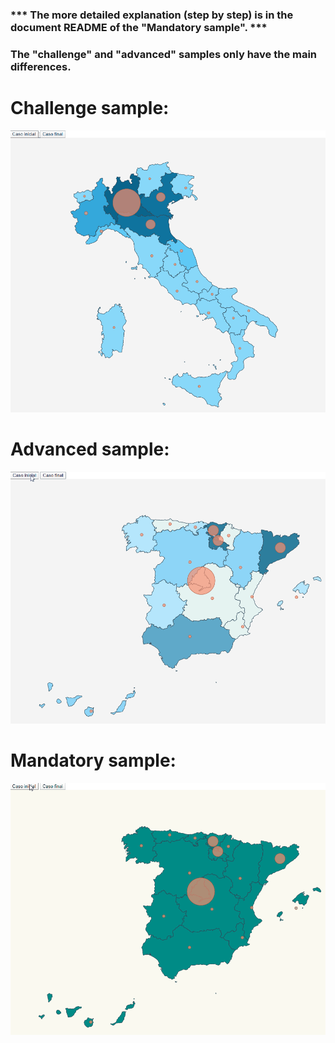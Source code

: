 ### *** The more detailed explanation (step by step) is in the document README of the "Mandatory sample". ***
### The "challenge" and "advanced" samples only have the main differences. 

# Challenge sample:
![](https://github.com/MartinBM4/d3js-TypeScripts/blob/master/modulo-visualizacion-challenge/challenge.gif)

# Advanced sample:
![](https://github.com/MartinBM4/d3js-TypeScripts/blob/master/modulo-visualizacion-advanced/advanced.gif)

# Mandatory sample:
![](https://github.com/MartinBM4/d3js-TypeScripts/blob/master/modulo-visualizacion-mandatory/mandatory.gif)



